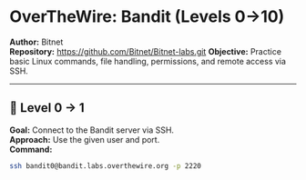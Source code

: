 # OverTheWire: Bandit (Levels 0→10)

**Author:** Bitnet  
**Repository:** https://github.com/Bitnet/Bitnet-labs.git
**Objective:** Practice basic Linux commands, file handling, permissions, and remote access via SSH.

---

## 🔹 Level 0 → 1
**Goal:** Connect to the Bandit server via SSH.  
**Approach:** Use the given user and port.  
**Command:**
```bash
ssh bandit0@bandit.labs.overthewire.org -p 2220
